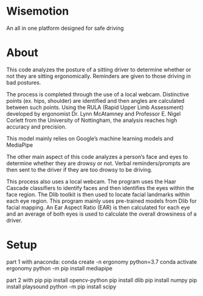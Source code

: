 # Wisemotion
An all in one platform designed for safe driving

# About
This code analyzes the posture of a sitting driver to determine whether or not they are sitting ergonomically.
Reminders are given to those driving in bad postures.

The process is completed through the use of a local webcam. Distinctive points (ex. hips, shoulder) are identified and then angles are calculated between such points. Using the RULA (Rapid Upper Limb Assessment) developed by ergonomist Dr. Lynn McAtamney and Professor E. Nigel Corlett from the University of Nottingham, the analysis reaches high accuracy and precision.

This model mainly relies on Google’s machine learning models and MediaPipe

The other main aspect of this code analyzes a person’s face and eyes to determine whether they are drowsy or not.
Verbal reminders/prompts are then sent to the driver if they are too drowsy to be driving.

This process also uses a local webcam. The program uses the Haar Cascade classifiers to identify faces and then identifies the eyes within the face region. The Dlib toolkit is then used to locate facial landmarks within each eye region. This program mainly uses pre-trained models from Dlib for facial mapping. An Ear Aspect Ratio (EAR) is then calculated for each eye and an average of both eyes is used to calculate the overall drowsiness of a driver.

# Setup
part 1 with anaconda:
conda create -n ergonomy python=3.7
conda activate ergonomy
python -m pip install mediapipe

part 2 with pip
pip install opencv-python
pip install dlib
pip install numpy
pip install playsound
python -m pip install scipy
